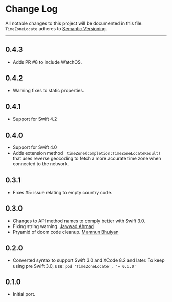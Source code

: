 # Change Log
All notable changes to this project will be documented in this file.
`TimeZoneLocate` adheres to [Semantic Versioning](http://semver.org/).

---
## 0.4.3
* Adds PR #8 to include WatchOS.

## 0.4.2
* Warning fixes to static properties.

## 0.4.1
* Support for Swift 4.2

## 0.4.0
* Support for Swift 4.0
* Adds extension method ` timeZone(completion:TimeZoneLocateResult)` that uses
reverse geocoding to fetch a more accurate time zone when connected to the network.

## 0.3.1
* Fixes #5: issue relating to empty country code.

## 0.3.0
* Changes to API method names to comply better with Swift 3.0.
* Fixing string warning. [Jawwad Ahmad](https://github.com/jawwad)
* Pryamid of doom code cleanup. [Mamnun Bhuiyan](https://github.com/mamnun)

## 0.2.0
* Converted syntax to support Swift 3.0 and XCode 8.2 and later. To keep using pre Swift 3.0, use:
   `pod 'TimeZoneLocate', '= 0.1.0'`

## 0.1.0
* Initial port.
